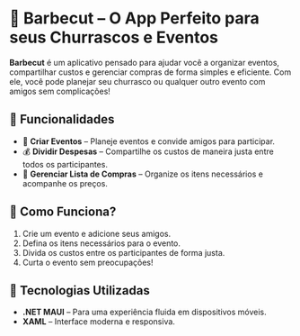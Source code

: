 # 🥩 Barbecut – O App Perfeito para seus Churrascos e Eventos  

**Barbecut** é um aplicativo pensado para ajudar você a organizar eventos, compartilhar custos e gerenciar compras de forma simples e eficiente. Com ele, você pode planejar seu churrasco ou qualquer outro evento com amigos sem complicações!  

## 🚀 Funcionalidades  

- 📅 **Criar Eventos** – Planeje eventos e convide amigos para participar.  
- 💰 **Dividir Despesas** – Compartilhe os custos de maneira justa entre todos os participantes.  
- 🛒 **Gerenciar Lista de Compras** – Organize os itens necessários e acompanhe os preços.  

## 🎉 Como Funciona?  

1. Crie um evento e adicione seus amigos.  
2. Defina os itens necessários para o evento.  
3. Divida os custos entre os participantes de forma justa.  
4. Curta o evento sem preocupações!  

## 📲 Tecnologias Utilizadas  

- **.NET MAUI** – Para uma experiência fluida em dispositivos móveis.  
- **XAML** – Interface moderna e responsiva.  



